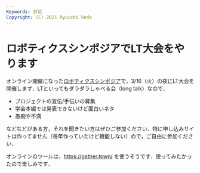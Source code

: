```yaml
---
Keywords: 日記
Copyright: (C) 2021 Ryuichi Ueda
---
```


# ロボティクスシンポジアでLT大会をやります 

オンライン開催になった[ロボティクスシンポジア](http://www.robotics-symposia.org/26th/)で，3/16（火）の夜にLT大会を開催します．LTといってもダラダラしゃべる会（long talk）なので，

* プロジェクトの宣伝/手伝いの募集
* 学会本編では発表できないけど面白いネタ
* 愚痴や不満

などなどがある方，それを聞きたい方はぜひご参加ください．特に申し込みサイトは作ってません（毎年作っていたけど機能しない）ので，ご自由に参加ください．


オンラインのツールは，https://gather.town/ を使うそうです．使ってみたかったので楽しみです．
